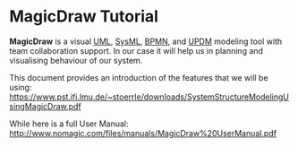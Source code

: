 # MagicDraw Tutorial

**MagicDraw** is a visual [UML](https://en.wikipedia.org/wiki/Unified_Modeling_Language "Unified Modeling Language"), [SysML](https://en.wikipedia.org/wiki/SysML "SysML"), [BPMN](https://en.wikipedia.org/wiki/BPMN "BPMN"), and [UPDM](https://en.wikipedia.org/wiki/UPDM "UPDM") modeling tool with team collaboration support. In our case it will help us in planning and visualising behaviour of our system.

This document provides an introduction of the features that we will be using: https://www.pst.ifi.lmu.de/~stoerrle/downloads/SystemStructureModelingUsingMagicDraw.pdf

While here is a full User Manual:
http://www.nomagic.com/files/manuals/MagicDraw%20UserManual.pdf